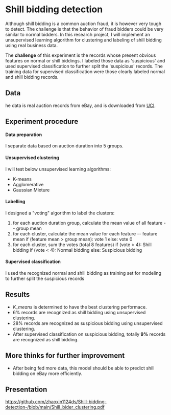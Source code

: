 # Shill bidding detection 
Although shill bidding is a common auction fraud, it is however very tough to detect. The challenge is that the behavior of fraud bidders could be very similar to normal bidders. In this research project, I will implement an unsupervised learning algorithm for clustering and labeling of shill bidding using real business data.

The **challenge** of this experiment is the records whose present obvious features on normal or shill biddings. I labeled those data as 'suspicious' and used supervised classification to further split the 'suspicious' records. The training data for supervised classification were those clearly labeled normal and shill bidding records.

## Data
he data is real auction records from eBay, and is downloaded from [UCI](https://archive.ics.uci.edu/ml/datasets/Shill+Bidding+Dataset).

## Experiment procedure
#### Data preparation
I separate data based on auction duration into 5 groups.
#### Unsupervised clustering
I will test below unsupervised learning algorithms:
* K-means
* Agglomerative
* Gaussian Mixture
#### Labelling
I designed a "voting" algorithm to label the clusters:
1. for each auction duration group, calculate the mean value of all feature -- group mean
2. for each cluster, calculate the mean value for each feature -- feature mean
    if (feature mean > group mean): vote 1
    else: vote 0
3. for each cluster, sum the votes (total 8 features)
    if (vote > 4): Shill bidding
    if (vote < 4): Normal bidding
    else: Suspicious bidding
#### Supervised classification
I used the recognized normal and shill bidding as training set for modeling to further split the suspicious records

## Results
* _K_means_ is determined to have the best clustering performace.
* 6% records are recognized as shill bidding using unsupervised clustering.
* 28% records are recognized as suspicious bidding using unsupervised clustering.
* After supervised classification on suspicious bidding, totally **9%** records are recognized as shill bidding.

## More thinks for further improvement
* After being fed more data, this model should be able to predict shill bidding on eBay more efficiently.

## Presentation
https://github.com/zhaoxin1124ds/Shill-bidding-detection-/blob/main/Shill_bider_clustering.pdf
